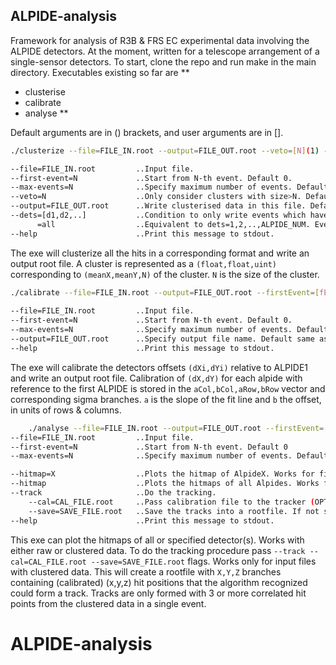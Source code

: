 ## ALPIDE-analysis
Framework for analysis of R3B & FRS EC experimental data involving the ALPIDE detectors.
At the moment, written for a telescope arrangement of a single-sensor detectors.
To start, clone the repo and run make in the main directory.
Executables existing so far are
**
- clusterise
- calibrate
- analyse
**

Default arguments are in () brackets, and user arguments are in [].
```sh
./clusterize --file=FILE_IN.root --output=FILE_OUT.root --veto=[N](1) --firstEvent=[fE](0) --max-events=[mE](-1) --dets=[{x_i}]()

--file=FILE_IN.root         ..Input file.
--first-event=N             ..Start from N-th event. Default 0. 
--max-events=N              ..Specify maximum number of events. Default all entries.
--veto=N                    ..Only consider clusters with size>N. Default 1.
--output=FILE_OUT.root      ..Write clusterised data in this file. Default $(FILE_IN)_cl.root.
--dets=[d1,d2,..]           ..Condition to only write events which have clusters in every specified detectors.
      =all				    ..Equivalent to dets=1,2,..,ALPIDE_NUM. Every event must contain a cluster in all detectors.
--help                      ..Print this message to stdout.
```
The exe will clusterize all the hits in a corresponding format and write an output root file.
A cluster is represented as a `(float,float,uint)`
corresponding to `(meanX,meanY,N)` of the cluster. `N` is the size of the cluster.


```sh
./calibrate --file=FILE_IN.root --output=FILE_OUT.root --firstEvent=[fE](0) --max-events=[mE](-1)
		
--file=FILE_IN.root         ..Input file.
--first-event=N             ..Start from N-th event. Default 0.
--max-events=N              ..Specify maximum number of events. Default all entries.
--output=FILE_OUT.root      ..Specify output file name. Default same as input file with 'calib' suffix.
--help                      ..Print this message to stdout.
```
The exe will calibrate the detectors offsets `(dXi,dYi)` relative to ALPIDE1 and write an output root file.
Calibration of `(dX,dY)` for each alpide with reference to the first ALPIDE is stored in the
`aCol,bCol,aRow,bRow` vector and corresponding sigma branches. `a`	is the slope of the fit line and `b` the offset,
in units of rows & columns.


```sh
	./analyse --file=FILE_IN.root --output=FILE_OUT.root --firstEvent=[fE](0) --max-events=[mE](-1) --<OTHER_ARGS> 
--file=FILE_IN.root         ..Input file.
--first-event=N             ..Start from N-th event. Default 0 
--max-events=N	            ..Specify maximum number of events. Default all entries.

--hitmap=X                  ..Plots the hitmap of AlpideX. Works for files containing raw or clustered data.
--hitmap                    ..Plots the hitmaps of all Alpides. Works for files containing raw or clustered data.
--track                     ..Do the tracking.
	--cal=CAL_FILE.root     ..Pass calibration file to the tracker (OPTIONAL).
	--save=SAVE_FILE.root   ..Save the tracks into a rootfile. If not specified, only plots the data.
--help                      ..Print this message to stdout.
```
This exe can plot the hitmaps of all or specified detector(s). Works with either raw or clustered data.
To do the tracking procedure pass `--track --cal=CAL_FILE.root --save=SAVE_FILE.root` flags. Works only for input files with clustered data.
This will create a rootfile with `X,Y,Z` branches containing (calibrated) (x,y,z) hit positions that the algorithm recognized 
could form a track. Tracks are only formed with 3 or more correlated hit points from the clustered data in a single event.

# ALPIDE-analysis
